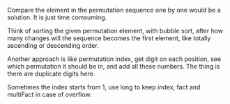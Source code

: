
Compare the element in the permutation sequence one by one would be a solution. It is just time comsuming.

Think of sorting the given permutation element, with bubble sort, after how many changes will the sequence becomes the first element, like totally ascending or descending order.

Another approach is like permutation index, get digit on each position, see which permutation it should be in, and add all these numbers. The thing is there are duplicate digits here.

Sometimes the index starts from 1, use long to keep index, fact and multiFact in case of overflow.

